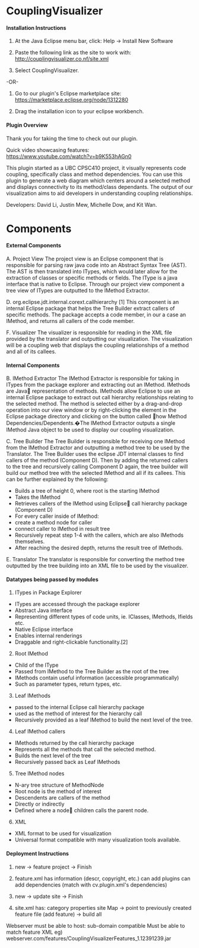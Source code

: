 # CouplingVisualizer
#### Installation Instructions

1. At the Java Eclipse menu bar, click:
Help -> Install New Software

2. Paste the following link as the site to work with:    
http://couplingvisualizer.co.nf/site.xml

3. Select CouplingVisualizer. 

-OR-

1. Go to our plugin's Eclipse marketplace site:   
https://marketplace.eclipse.org/node/1312280

2. Drag the installation icon to your eclipse workbench.

#### Plugin Overview
Thank you for taking the time to check out our plugin.

Quick video showcasing features:   
https://www.youtube.com/watch?v=b9K553hAGn0

This plugin started as a UBC CPSC410 project, it visually represents code coupling, specifically class and method dependencies. You can use this plugin to generate a web diagram which centers around a selected method and displays connectivity to its method/class dependants. The output of our visualization aims to aid developers in understanding coupling relationships.

Developers: David Li, Justin Mew, Michelle Dow, and Kit Wan.

# Components
#### External Components
A. Project View
    The project view is an Eclipse component that is responsible for parsing raw java code into an Abstract Syntax Tree (AST). The AST is then translated into ITypes, which would later allow for the extraction of classes or specific methods or fields. The IType is a java interface that is native to Eclipse. Through our project view component a tree view of ITypes are outputted to the IMethod Extractor.

D. org.eclipse.jdt.internal.corext.callhierarchy [1]
    This component is an internal Eclipse package that helps the Tree Builder extract callers of specific methods. The package accepts a code member, in our a case an IMethod, and returns all callers of the code member.

F. Visualizer
    The visualizer is responsible for reading in the XML file provided by the translator and outputting our visualization. The visualization will be a coupling web that displays the coupling relationships of a method and all of its callees.

#### Internal Components
B. IMethod Extractor
    The IMethod Extractor is responsible for taking in ITypes from the package explorer and extracting out an IMethod. IMethods are Java representation of methods. IMethods allow Eclipse to use an internal Eclipse package to extract out call hierarchy relationships relating to the selected method. The method is selected either by a drag-and-drop operation into our view window or by right-clicking the element in the Eclipse package directory and clicking on the button called how Method Dependencies/Dependents.�The IMethod Extractor outputs a single IMethod Java object to be used to display our coupling visualization.

C. Tree Builder 
    The Tree Builder is responsible for receiving one IMethod from the IMethod Extractor and outputting a method tree to be used by the Translator. The Tree Builder uses the eclipse JDT internal classes to find callers of the method (Component D). Then by adding the returned callers to the tree and recursively calling Component D again, the tree builder will build our method tree with the selected IMethod and all if its callees. This can be further explained by the following:

- Builds a tree of height 0, where root is the starting IMethod
- Takes the IMethod
- Retrieves callers of the IMethod using Eclipse call hierarchy package (Component D)
- For every caller inside of IMethod:
- create a method node for caller
- connect caller to IMethod in result tree
- Recursively repeat step 1-4 with the callers, which are also IMethods themselves.
- After reaching the desired depth, returns the result tree of IMethods.
 
E. Translator
    The translator is responsible for converting the method tree outputted by the tree building into an XML file to be used by the visualizer. 

#### Datatypes being passed by modules
1. ITypes in Package Explorer
- ITypes are accessed through the package explorer
- Abstract Java interface 
- Representing different types of code units, ie. IClasses, IMethods, Ifields etc. 
- Native Eclipse interface
- Enables internal renderings
- Draggable and right-clickable functionality.[2]

2. Root IMethod
- Child of the IType
- Passed from IMethod to the Tree Builder as the root of the tree
- IMethods contain useful information (accessible programmatically) 
- Such as parameter types, return types, etc.

3. Leaf IMethods
- passed to the internal Eclipse call hierarchy package
 - used as the method of interest for the hierarchy call
- Recursively provided as a leaf IMethod to build the next level of the tree.

4. Leaf IMethod callers  
- IMethods returned by the call hierarchy package
- Represents all the methods that call the selected method.
- Builds the next level of the tree 
- Recursively passed back as Leaf IMethods

5. Tree IMethod nodes
- N-ary tree structure of MethodNode 
- Root node is the method of interest
- Descendents are callers of the method
- Directly or indirectly 
- Defined where a node children calls the parent node. 

6. XML
- XML format to be used for visualization
- Universal format compatible with many visualization tools available.

#### Deployment Instructions
1. new -> feature project -> Finish
2. feature.xml has information (descr, copyright, etc.)
can add plugins
can add dependencies (match with cv.plugin.xml's dependencies)

1. new -> update site -> Finish
2. site.xml has:
	category properties
	site Map -> point to previously created feature file (add feature) -> build all

Webserver must be able to host: sub-domain compatible
	Must be able to match feature XML
	eg) webserver.com/features/CouplingVisualizerFeatures_1.12391239.jar
